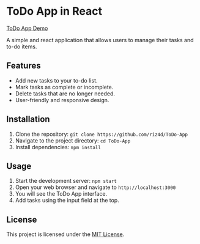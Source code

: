# ToDo App in React

[ToDo App Demo](https://todoapp.rizad.me/)

A simple and react application that allows users to manage their tasks and to-do items.

## Features

- Add new tasks to your to-do list.
- Mark tasks as complete or incomplete.
- Delete tasks that are no longer needed.
- User-friendly and responsive design.

## Installation

1. Clone the repository: `git clone https://github.com/riz4d/ToDo-App`
2. Navigate to the project directory: `cd ToDo-App`
3. Install dependencies: `npm install`

## Usage

1. Start the development server: `npm start`
2. Open your web browser and navigate to `http://localhost:3000`
3. You will see the ToDo App interface.
4. Add tasks using the input field at the top.

## License

This project is licensed under the [MIT License](LICENSE).
